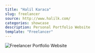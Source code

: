 ```yaml
---
title: "Halil Karaca"
slug: freelancer
source: http://www.halilk.com/
categories: showcase
description: Personal Portfolio Website
template: "Freelancer"
---
```


<img src="http://sbootstrap.startbootstrapc.netdna-cdn.com/assets/img/showcase/halil.jpg" class="img-responsive" alt="Freelancer Portfolio Website">